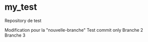 # my_test
Repository de test

Modification pour la "nouvelle-branche"
Test commit only
Branche 2
Branche 3
